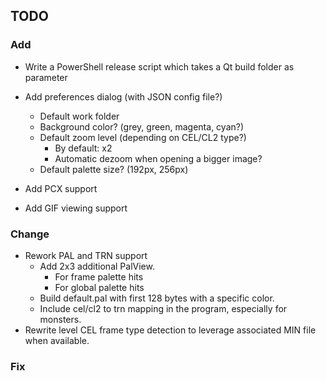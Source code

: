## TODO

### Add
- Write a PowerShell release script which takes a Qt build folder as parameter
- Add preferences dialog (with JSON config file?)
    - Default work folder
    - Background color? (grey, green, magenta, cyan?)
    - Default zoom level (depending on CEL/CL2 type?)
        - By default: x2
        - Automatic dezoom when opening a bigger image?
    - Default palette size? (192px, 256px)

- Add PCX support
- Add GIF viewing support

### Change
- Rework PAL and TRN support
    - Add 2x3 additional PalView.
        - For frame palette hits
        - For global palette hits
    - Build default.pal with first 128 bytes with a specific color.
    - Include cel/cl2 to trn mapping in the program, especially for monsters.
- Rewrite level CEL frame type detection to leverage associated MIN file when available.

### Fix

